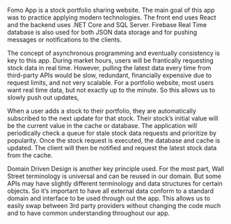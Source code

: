 Fomo App is a stock portfolio sharing website. The main goal of this app was to practice applying modern technologies. The front end uses React and the backend uses .NET Core and SQL Server. Firebase Real Time database is also used for both JSON data storage and for pushing messages or notifications to the clients.

The concept of asynchronous programming and eventually consistency is key to this app. During market hours, users will be frantically requesting stock data in real time. However, pulling the latest data every time from third-party APIs would be slow, redundant, financially expensive due to request limits, and not very scalable. For a portfolio website, most users want real time data, but not exactly up to the minute. So this allows us to slowly push out updates,

When a user adds a stock to their portfolio, they are automatically subscribed to the next update for that stock. Their stock’s initial value will be the current value in the cache or database. The application will periodically check a queue for stale stock data requests and prioritize by popularity. Once the stock request is executed, the database and cache is updated. The client will then be notified and request the latest stock data from the cache.

Domain Driven Design is another key principle used. For the most part, Wall Street terminology is universal and can be reused in our domain. But some APIs may have slightly different terminology and data structures for certain objects. So it’s important to have all external data conform to a standard domain and interface to be used through out the app. This allows us to easily swap between 3rd party providers without changing the code much and to have common understanding throughout our app.


